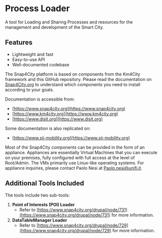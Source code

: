 # Process Loader

A tool for Loading and Sharing Processes and resources for the management and development of the Smart City.

## Features
- Lightweight and fast
- Easy-to-use API
- Well-documented codebase

The Snap4City platform is based on components from the Km4City framework and this GitHub repository. Please read the documentation on [Snap4City.org](https://www.snap4city.org) to understand which components you need to install according to your goals.

Documentation is accessible from:
- [https://www.snap4city.org](https://www.snap4city.org)
- [https://www.km4city.org](https://www.km4city.org)
- [https://www.disit.org](https://www.disit.org)

Some documentation is also replicated on:
- [https://www.sii-mobility.org](https://www.sii-mobility.org)

Most of the Snap4City components can be provided in the form of an appliance. Appliances are essentially Virtual Machines that you can execute on your premises, fully configured with full access at the level of Root/Admin. The VMs primarily use Linux-like operating systems. For appliance inquiries, please contact Paolo Nesi at [Paolo.nesi@unifi.it](mailto:Paolo.nesi@unifi.it).

## Additional Tools Included
The tools include two sub-tools:
1. **Point of Interests (POI) Loader**  
   - Refer to [https://www.snap4city.org/drupal/node/731](https://www.snap4city.org/drupal/node/731) for more information.
2. **DataTableManager Loader**  
   - Refer to [https://www.snap4city.org/drupal/node/729](https://www.snap4city.org/drupal/node/729) for more information.
